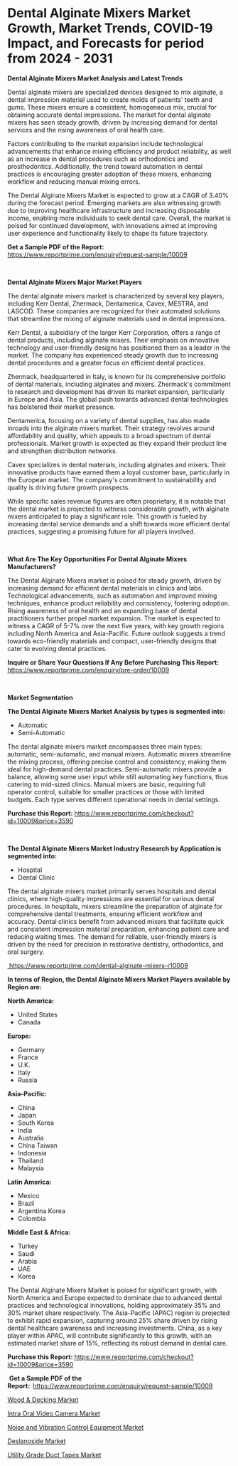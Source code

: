 <p><h1>Dental Alginate Mixers Market Growth, Market Trends, COVID-19 Impact, and Forecasts for period from 2024 - 2031</h1></p><p><strong>Dental Alginate Mixers Market Analysis and Latest Trends</strong></p>
<p><p>Dental alginate mixers are specialized devices designed to mix alginate, a dental impression material used to create molds of patients' teeth and gums. These mixers ensure a consistent, homogeneous mix, crucial for obtaining accurate dental impressions. The market for dental alginate mixers has seen steady growth, driven by increasing demand for dental services and the rising awareness of oral health care. </p><p>Factors contributing to the market expansion include technological advancements that enhance mixing efficiency and product reliability, as well as an increase in dental procedures such as orthodontics and prosthodontics. Additionally, the trend toward automation in dental practices is encouraging greater adoption of these mixers, enhancing workflow and reducing manual mixing errors.</p><p>The Dental Alginate Mixers Market is expected to grow at a CAGR of 3.40% during the forecast period. Emerging markets are also witnessing growth due to improving healthcare infrastructure and increasing disposable income, enabling more individuals to seek dental care. Overall, the market is poised for continued development, with innovations aimed at improving user experience and functionality likely to shape its future trajectory.</p></p>
<p><strong>Get a Sample PDF of the Report:&nbsp;</strong> <a href="https://www.reportprime.com/enquiry/request-sample/10009">https://www.reportprime.com/enquiry/request-sample/10009</a></p>
<p>&nbsp;</p>
<p><strong>Dental Alginate Mixers Major Market Players</strong></p>
<p><p>The dental alginate mixers market is characterized by several key players, including Kerr Dental, Zhermack, Dentamerica, Cavex, MESTRA, and LASCOD. These companies are recognized for their automated solutions that streamline the mixing of alginate materials used in dental impressions.</p><p>Kerr Dental, a subsidiary of the larger Kerr Corporation, offers a range of dental products, including alginate mixers. Their emphasis on innovative technology and user-friendly designs has positioned them as a leader in the market. The company has experienced steady growth due to increasing dental procedures and a greater focus on efficient dental practices.</p><p>Zhermack, headquartered in Italy, is known for its comprehensive portfolio of dental materials, including alginates and mixers. Zhermack's commitment to research and development has driven its market expansion, particularly in Europe and Asia. The global push towards advanced dental technologies has bolstered their market presence.</p><p>Dentamerica, focusing on a variety of dental supplies, has also made inroads into the alginate mixers market. Their strategy revolves around affordability and quality, which appeals to a broad spectrum of dental professionals. Market growth is expected as they expand their product line and strengthen distribution networks.</p><p>Cavex specializes in dental materials, including alginates and mixers. Their innovative products have earned them a loyal customer base, particularly in the European market. The company's commitment to sustainability and quality is driving future growth prospects.</p><p>While specific sales revenue figures are often proprietary, it is notable that the dental market is projected to witness considerable growth, with alginate mixers anticipated to play a significant role. This growth is fueled by increasing dental service demands and a shift towards more efficient dental practices, suggesting a promising future for all players involved.</p></p>
<p>&nbsp;</p>
<p><strong>What Are The Key Opportunities For Dental Alginate Mixers Manufacturers?</strong></p>
<p><p>The Dental Alginate Mixers market is poised for steady growth, driven by increasing demand for efficient dental materials in clinics and labs. Technological advancements, such as automation and improved mixing techniques, enhance product reliability and consistency, fostering adoption. Rising awareness of oral health and an expanding base of dental practitioners further propel market expansion. The market is expected to witness a CAGR of 5-7% over the next five years, with key growth regions including North America and Asia-Pacific. Future outlook suggests a trend towards eco-friendly materials and compact, user-friendly designs that cater to evolving dental practices.</p></p>
<p><strong>Inquire or Share Your Questions If Any Before Purchasing This Report:</strong> <a href="https://www.reportprime.com/enquiry/pre-order/10009">https://www.reportprime.com/enquiry/pre-order/10009</a></p>
<p>&nbsp;</p>
<p><strong>Market Segmentation</strong></p>
<p><strong>The Dental Alginate Mixers Market Analysis by types is segmented into:</strong></p>
<p><ul><li>Automatic</li><li>Semi-Automatic</li></ul></p>
<p><p>The dental alginate mixers market encompasses three main types: automatic, semi-automatic, and manual mixers. Automatic mixers streamline the mixing process, offering precise control and consistency, making them ideal for high-demand dental practices. Semi-automatic mixers provide a balance, allowing some user input while still automating key functions, thus catering to mid-sized clinics. Manual mixers are basic, requiring full operator control, suitable for smaller practices or those with limited budgets. Each type serves different operational needs in dental settings.</p></p>
<p><strong>Purchase this Report:&nbsp;</strong><a href="https://www.reportprime.com/checkout?id=10009&price=3590">https://www.reportprime.com/checkout?id=10009&price=3590</a></p>
<p>&nbsp;</p>
<p><strong>The Dental Alginate Mixers Market Industry Research by Application is segmented into:</strong></p>
<p><ul><li>Hospital</li><li>Dental Clinic</li></ul></p>
<p><p>The dental alginate mixers market primarily serves hospitals and dental clinics, where high-quality impressions are essential for various dental procedures. In hospitals, mixers streamline the preparation of alginate for comprehensive dental treatments, ensuring efficient workflow and accuracy. Dental clinics benefit from advanced mixers that facilitate quick and consistent impression material preparation, enhancing patient care and reducing waiting times. The demand for reliable, user-friendly mixers is driven by the need for precision in restorative dentistry, orthodontics, and oral surgery.</p></p>
<p><a href="https://www.reportprime.com/dental-alginate-mixers-r10009">&nbsp;https://www.reportprime.com/dental-alginate-mixers-r10009</a></p>
<p><strong>In terms of Region, the Dental Alginate Mixers Market Players available by Region are:</strong></p>
<p>
    <p> <strong> North America: </strong>
        <ul>
            <li>United States</li>
            <li>Canada</li>
        </ul>
        </p> 
    <p> <strong> Europe: </strong>
        <ul>
            <li>Germany</li>
            <li>France</li>
            <li>U.K.</li>
            <li>Italy</li>
            <li>Russia</li>
        </ul>
        </p> 
    <p> <strong> Asia-Pacific: </strong>
        <ul>
            <li>China</li>
            <li>Japan</li>
            <li>South Korea</li>
            <li>India</li>
            <li>Australia</li>
            <li>China Taiwan</li>
            <li>Indonesia</li>
            <li>Thailand</li>
            <li>Malaysia</li>
        </ul>
        </p> 
    <p> <strong> Latin America: </strong>
        <ul>
            <li>Mexico</li>
            <li>Brazil</li>
            <li>Argentina Korea</li>
            <li>Colombia</li>
        </ul>
        </p> 
    <p> <strong> Middle East & Africa: </strong>
        <ul>
            <li>Turkey</li>
            <li>Saudi</li>
            <li>Arabia</li>
            <li>UAE</li>
            <li>Korea</li>
        </ul>
    </p>
    </p>
<p><p>The Dental Alginate Mixers Market is poised for significant growth, with North America and Europe expected to dominate due to advanced dental practices and technological innovations, holding approximately 35% and 30% market share respectively. The Asia-Pacific (APAC) region is projected to exhibit rapid expansion, capturing around 25% share driven by rising dental healthcare awareness and increasing investments. China, as a key player within APAC, will contribute significantly to this growth, with an estimated market share of 15%, reflecting its robust demand in dental care.</p></p>
<p><strong>Purchase this Report: </strong><a href="https://www.reportprime.com/checkout?id=10009&price=3590">https://www.reportprime.com/checkout?id=10009&price=3590</a></p>
<p>&nbsp;<strong>Get a Sample PDF of the Report:&nbsp;&nbsp;</strong><a href="https://www.reportprime.com/enquiry/request-sample/10009">https://www.reportprime.com/enquiry/request-sample/10009</a></p>
<p><strong></strong></p>
<p><p><a href="https://medium.com/@thaddeulentine3434/the-market-study-covers-the-wood-decking-market-across-various-segments-3b97a2335117">Wood & Decking Market</a></p><p><a href="https://github.com/dringals/Market-Research-Report-List-5/blob/main/intra-oral-video-camera-market.md">Intra Oral Video Camera Market</a></p><p><a href="https://issuu.com/reportprime-2/docs/noise-and-vibration-control-equipme_10cf74286aa7c8">Noise and Vibration Control Equipment Market</a></p><p><a href="https://www.linkedin.com/pulse/global-deslanoside-industry-research-report-competitive-qynof?trackingId=TtDqZLAwRS6D6Pbfhn2Hpw%3D%3D">Deslanoside Market</a></p><p><a href="https://medium.com/@thaddeulentine3434/the-global-utility-grade-duct-tapes-market-identifies-drivers-restraints-opportunities-and-f9354420013d">Utility Grade Duct Tapes Market</a></p></p>